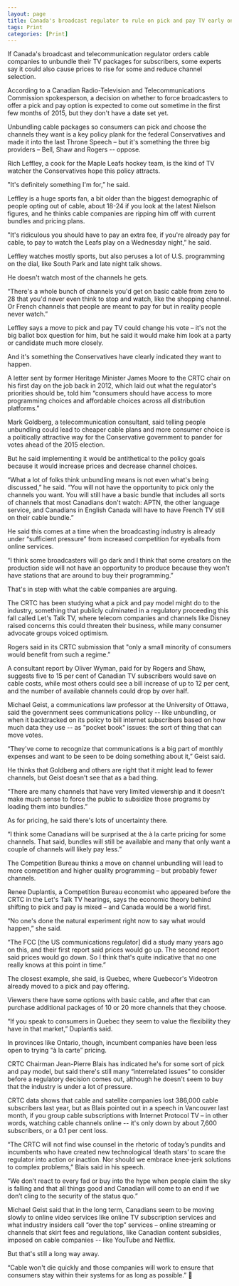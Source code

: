 ```yaml
---
layout: page
title: Canada's broadcast regulator to rule on pick and pay TV early on in election year
tags: Print
categories: [Print]
---
```

<head>
<script type="text/javascript" src="//d3js.org/d3.v3.min.js"></script>
<script type="text/javascript" src="//cdn.jsdelivr.net/cal-heatmap/3.3.10/cal-heatmap.min.js"></script>
<link rel="stylesheet" href="//cdn.jsdelivr.net/cal-heatmap/3.3.10/cal-heatmap.css" />

</head>
<body>
<div id="cal-heatmap"></div>
<script type="text/javascript">


	var cal = new CalHeatMap();
	cal.init({
  	data: "https://dl.dropboxusercontent.com/u/50108349/promises%20over%20time%201.csv",
		dataType: "csv",
			domain: "month",
			range: 3, legend: [0,1,2],
			itemSelector: "#cal-heatmap",

			cellSize: 18,
			displayLegend: true,
			start: new Date(2015, 8, 0),
			domainMargin: 20,
			legendVerticalPosition: "top",
			legendVerticalPosition: "center",
	legendOrientation: "vertical",
	subDomainTextFormat: "%d",
		cellPadding: 4,
	animationDuration: 800,
	domainDynamicDimension: false,
	previousSelector: "#example-h-PreviousDomain-selector",
	nextSelector: "#example-h-NextDomain-selector",
	label: {
		position: "left",
		offset: {
			x: 20,
			y: 35
		},
		width: 110
	},
	legend: [20, 40, 60, 80]
  });


</script>

<div id="cal-heatmap2"></div>
<script type="text/javascript">


	var cal = new CalHeatMap();
	cal.init({
		//conservatives
  	data: "https://dl.dropboxusercontent.com/u/50108349/promises%20over%20time%20C.csv",
		dataType: "csv",
		itemSelector: "#cal-heatmap2",

			domain: "month",
			range: 3, legend: [0,1,2],
			cellSize: 18,
			displayLegend: true,
			start: new Date(2015, 8, 0),

			domainDynamicDimension: false,
			nextSelector: "#domainDynamicDimension-next",
			previousSelector: "#domainDynamicDimension-previous",
			itemNamespace: "domainDynamicDimension"

  });

</script>



<div id="cal-heatmap3"></div>
<script type="text/javascript">
	var cal = new CalHeatMap();
	cal.init({
  	data: "https://dl.dropboxusercontent.com/u/50108349/promises%20over%20time%201.csv",
		dataType: "csv",
		itemSelector: "#cal-heatmap3",

			domain: "month",
			range: 3, legend: [0,1,2],
			cellSize: 18,
			displayLegend: true,
			domainDynamicDimension: false,
			start: new Date(2015, 8, 0),
			nextSelector: "#domainDynamicDimension-next",
			previousSelector: "#domainDynamicDimension-previous",
			itemNamespace: "domainDynamicDimension"

  });
</script>

<p>     If Canada's broadcast and telecommunication regulator orders cable companies to unbundle their TV packages for subscribers, some experts say it could also cause prices to rise for some and reduce channel selection.</p>

  According to a Canadian Radio-Television and Telecommunications Commission spokesperson, a decision on whether to force broadcasters to offer a pick and pay option is expected to come out sometime in the first few months of 2015, but they don't have a date set yet.

  Unbundling cable packages so consumers can pick and choose the channels they want is a key policy plank for the federal Conservatives and made it into the last Throne Speech – but it's something the three big providers – Bell, Shaw and Rogers -- oppose.

  Rich Leffley, a cook for the Maple Leafs hockey team, is the kind of TV watcher the Conservatives hope this policy attracts.

  "It's definitely something I'm for,” he said.

  Leffley is a huge sports fan, a bit older than the biggest demographic of people opting out of cable, about 18-24 if you look at the latest Nielson figures, and he thinks cable companies are ripping him off with current bundles and pricing plans.

  "It's ridiculous you should have to pay an extra fee, if you're already pay for cable, to pay to watch the Leafs play on a Wednesday night,” he said.

   Leffley watches mostly sports, but also peruses a lot of U.S. programming on the dial, like South Park and late night talk shows.

   He doesn't watch most of the channels he gets.

   “There's a whole bunch of channels you'd get on basic cable from zero to 28 that you'd never even think to stop and watch, like the shopping channel. Or French channels that people are meant to pay for but in reality people never watch.”

   Leffley says a move to pick and pay TV could change his vote – it's not the big ballot box question for him, but he said it would make him look at a party or candidate much more closely.

   And it's something the Conservatives have clearly indicated they want to happen.

   A letter sent by former Heritage Minister James Moore to the CRTC chair on his first day on the job back in 2012, which laid out what the regulator's priorities should be, told him  “consumers should have access to more programming choices and affordable choices across all distribution platforms.”

   Mark Goldberg, a telecommunication consultant, said telling people unbundling could lead to cheaper cable plans and more consumer choice is a politically attractive way for the Conservative government to pander for votes ahead of the 2015 election.

   But he said implementing it would be antithetical to the policy goals because it would increase prices and decrease channel choices.

   “What a lot of folks think unbundling means is not even what's being discussed,” he said.       “You will not have the opportunity to pick only the channels you want. You will still have a basic bundle that includes all sorts of channels that most Canadians don't watch: APTN, the other language service, and Canadians in English Canada will have to have French TV still on their cable bundle.”

   He said this comes at a time when the broadcasting industry is already under “sufficient pressure” from increased competition for eyeballs from online services.

   “I think some broadcasters will go dark and I think that some creators on the production side will not have an opportunity to produce because they won't have stations that are around to buy their programming.”

   That's in step with what the cable companies are arguing.

   The CRTC has been studying what a pick and pay model might do to the industry, something that publicly culminated in a regulatory proceeding this fall called Let's Talk TV, where telecom companies and channels like Disney raised concerns this could threaten their business, while many consumer advocate groups voiced optimism.

   Rogers said in its CRTC submission that "only a small minority of consumers would benefit from such a regime.”

   A consultant report by Oliver Wyman, paid for by Rogers and Shaw, suggests five to 15 per cent of Canadian TV subscribers would save on cable costs, while most others could see a bill increase of up to 12 per cent, and the number of available channels could drop by over half.

   Michael Geist, a communications law professor at the University of Ottawa, said the government sees communications policy -- like unbundling, or when it backtracked on its policy to bill internet subscribers based on how much data they use -- as "pocket book" issues: the sort of thing that can move votes.

   “They've come to recognize that communications is a big part of monthly expenses and want to be seen to be doing something about it,” Geist said.

   He thinks that Goldberg and others are right that it might lead to fewer channels, but Geist doesn't see that as a bad thing.

   “There are many channels that have very limited viewership and it doesn't make much sense to force the public to subsidize those programs by loading them into bundles.”

   As for pricing, he said there's lots of uncertainty there.

   “I think some Canadians will be surprised at the à la carte pricing for some channels. That said, bundles will still be available and many that only want a couple of channels will likely pay less.”

   The Competition Bureau thinks a move on channel unbundling will lead to more competition and higher quality programming – but probably fewer channels.

   Renee Duplantis, a Competition Bureau economist who appeared before the CRTC in the Let's Talk TV hearings, says the economic theory behind shifting to pick and pay is mixed – and Canada would be a world first.

   “No one's done the natural experiment right now to say what would happen,” she said.

   “The FCC [the US communications regulator] did a study many years ago on this, and their first report said prices would go up. The second report said prices would go down. So I think that's quite indicative that no one really knows at this point in time.”

   The closest example, she said, is Quebec, where Quebecor's Videotron already moved to a pick and pay offering.

   Viewers there have some options with basic cable, and after that can purchase additional packages of 10 or 20 more channels that they choose.

   “If you speak to consumers in Quebec they seem to value the flexibility they have in that market,” Duplantis said.

   In provinces like Ontario, though, incumbent companies have been less open to trying “à la carte” pricing.

   CRTC Chairman Jean-Pierre Blais has indicated he's for some sort of pick and pay model, but said there's still many “interrelated issues” to consider before a regulatory decision comes out, although he doesn't seem to buy that the industry is under a lot of pressure.

   CRTC data shows that cable and satellite companies lost 386,000 cable subscribers last year, but as Blais pointed out in a speech in Vancouver last month, if you group cable subscriptions with Internet Protocol TV – in other words, watching cable channels online -- it's only down by about 7,600 subscribers, or a 0.1 per cent loss.

   “The CRTC will not find wise counsel in the rhetoric of today’s pundits and incumbents who have created new technological ‘death stars’ to scare the regulator into action or inaction. Nor should we embrace knee-jerk solutions to complex problems,” Blais said in his speech.

   “We don’t react to every fad or buy into the hype when people claim the sky is falling and that all things good and Canadian will come to an end if we don’t cling to the security of the status quo.”

   Michael Geist said that in the long term, Canadians seem to be moving slowly to online video services like online TV subscription services and what industry insiders call “over the top” services – online streaming or channels that skirt fees and regulations, like Canadian content subsidies, imposed on cable companies -- like YouTube and Netflix.

   But that's still a long way away.

   “Cable won't die quickly and those companies will work to ensure that consumers stay within their systems for as long as possible.”


